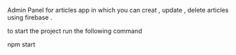 Admin Panel for articles app in which you can creat , update , delete articles using firebase . 

to start the project run the following command 

npm start 